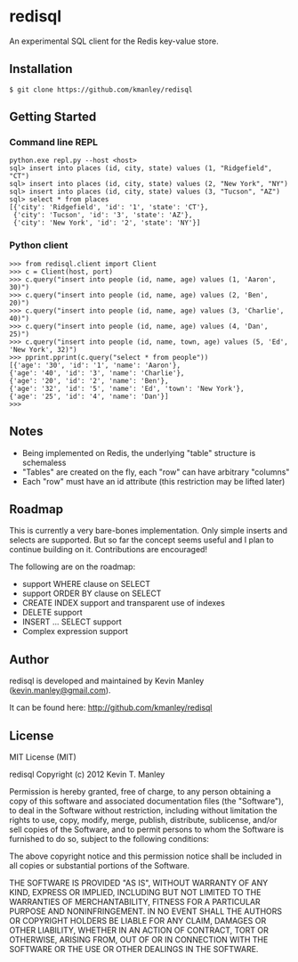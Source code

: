 # redisql

An experimental SQL client for the Redis key-value store.

## Installation

    $ git clone https://github.com/kmanley/redisql

## Getting Started

### Command line REPL

    python.exe repl.py --host <host>
    sql> insert into places (id, city, state) values (1, "Ridgefield", "CT")
    sql> insert into places (id, city, state) values (2, "New York", "NY")
    sql> insert into places (id, city, state) values (3, "Tucson", "AZ")
    sql> select * from places
    [{'city': 'Ridgefield', 'id': '1', 'state': 'CT'},
     {'city': 'Tucson', 'id': '3', 'state': 'AZ'},
     {'city': 'New York', 'id': '2', 'state': 'NY'}]
 
### Python client

    >>> from redisql.client import Client
    >>> c = Client(host, port)
    >>> c.query("insert into people (id, name, age) values (1, 'Aaron', 30)")
    >>> c.query("insert into people (id, name, age) values (2, 'Ben', 20)")
    >>> c.query("insert into people (id, name, age) values (3, 'Charlie', 40)")
    >>> c.query("insert into people (id, name, age) values (4, 'Dan', 25)")
    >>> c.query("insert into people (id, name, town, age) values (5, 'Ed', 'New York', 32)")
    >>> pprint.pprint(c.query("select * from people"))
	[{'age': '30', 'id': '1', 'name': 'Aaron'},
 	{'age': '40', 'id': '3', 'name': 'Charlie'},
 	{'age': '20', 'id': '2', 'name': 'Ben'},
 	{'age': '32', 'id': '5', 'name': 'Ed', 'town': 'New York'},
 	{'age': '25', 'id': '4', 'name': 'Dan'}]
	>>>    

## Notes
* Being implemented on Redis, the underlying "table" structure is schemaless
* "Tables" are created on the fly, each "row" can have arbitrary "columns"
* Each "row" must have an id attribute (this restriction may be lifted later)

## Roadmap

This is currently a very bare-bones implementation. Only simple inserts and
selects are supported. But so far the concept seems useful and I plan to continue
building on it. Contributions are encouraged!

The following are on the roadmap:

* support WHERE clause on SELECT
* support ORDER BY clause on SELECT
* CREATE INDEX support and transparent use of indexes
* DELETE support
* INSERT ... SELECT support
* Complex expression support 

Author
------
redisql is developed and maintained by Kevin Manley (kevin.manley@gmail.com).

It can be found here: http://github.com/kmanley/redisql

License
------
MIT License (MIT)

redisql Copyright (c) 2012 Kevin T. Manley

Permission is hereby granted, free of charge, to any person obtaining a copy of this software and associated documentation files (the "Software"), to deal in the Software without restriction, including without limitation the rights to use, copy, modify, merge, publish, distribute, sublicense, and/or sell copies of the Software, and to permit persons to whom the Software is furnished to do so, subject to the following conditions:

The above copyright notice and this permission notice shall be included in all copies or substantial portions of the Software.

THE SOFTWARE IS PROVIDED "AS IS", WITHOUT WARRANTY OF ANY KIND, EXPRESS OR IMPLIED, INCLUDING BUT NOT LIMITED TO THE WARRANTIES OF MERCHANTABILITY, FITNESS FOR A PARTICULAR PURPOSE AND NONINFRINGEMENT. IN NO EVENT SHALL THE AUTHORS OR COPYRIGHT HOLDERS BE LIABLE FOR ANY CLAIM, DAMAGES OR OTHER LIABILITY, WHETHER IN AN ACTION OF CONTRACT, TORT OR OTHERWISE, ARISING FROM, OUT OF OR IN CONNECTION WITH THE SOFTWARE OR THE USE OR OTHER DEALINGS IN THE SOFTWARE.






